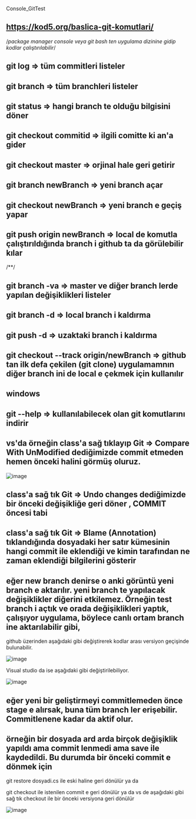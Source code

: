 Console_GitTest

## https://kod5.org/baslica-git-komutlari/

/*package manager console veya git bash ten uygulama dizinine gidip kodlar çalıştırılabilir*/

## git log => tüm commitleri listeler
## git branch => tüm branchleri listeler
## git status => hangi branch te olduğu bilgisini döner
## git checkout commitid => ilgili comitte ki an'a gider
## git checkout master => orjinal hale geri getirir
## git branch newBranch => yeni branch açar
## git checkout newBranch => yeni branch e geçiş yapar
## git push origin newBranch => local de komutla çalıştırıldığında branch i github ta da görülebilir kılar

/**/
## git branch -va => master ve diğer branch lerde yapılan değişiklikleri listeler
## git branch -d <branch> => local branch i kaldırma
## git push <url veya remote> -d <branch> => uzaktaki branch i kaldırma
## git checkout --track origin/newBranch => github tan ilk defa çekilen (git clone) uygulamamnın diğer branch ini de local e çekmek için kullanılır


## windows ##
## git --help => kullanılabilecek olan git komutlarını indirir

## vs'da örneğin class'a sağ tıklayıp Git => Compare With UnModified dediğimizde commit etmeden hemen önceki halini görmüş oluruz.
![image](https://user-images.githubusercontent.com/17858773/206699927-3cef12ae-c7e6-437f-8e5e-8b019f60a6b9.png)

## class'a sağ tık Git => Undo changes dediğimizde bir önceki değişikliğe geri döner , COMMIT öncesi tabi

## class'a sağ tık Git => Blame (Annotation) tıklandığında dosyadaki her satır kümesinin hangi commit ile eklendiği ve kimin tarafından ne zaman eklendiği bilgilerini gösterir
 
## eğer new branch denirse o anki görüntü yeni branch e aktarılır. yeni branch te yapılacak değişiklikler diğerini etkilemez. Örneğin test branch i açtık ve orada değişiklikleri yaptık, çalışıyor uygulama, böylece canlı ortam branch ine aktarılabilir gibi,

github üzerinden aşağıdaki gibi değiştirerek kodlar arası versiyon geçişinde bulunabilir.

![image](https://user-images.githubusercontent.com/17858773/207017992-2115a707-3714-44f3-99b8-8e38981d3e35.png)

Visual studio da ise aşağıdaki gibi değiştirilebiliyor.

![image](https://user-images.githubusercontent.com/17858773/207018519-ac5f1324-0b97-4c6f-a383-5551961447bb.png)

## eğer yeni bir geliştirmeyi commitlemeden önce stage e alırsak, buna tüm branch ler erişebilir. Commitlenene kadar da aktif olur.

## örneğin bir dosyada ard arda birçok değişiklik yapıldı ama commit lenmedi ama save ile kaydedildi. Bu durumda bir önceki commit e dönmek için
git restore dosyadi.cs ile eski haline geri dönülür
ya da

git checkout <commitid> ile istenilen commit e geri dönülür ya da vs de aşağıdaki gibi sağ tık checkout ile bir önceki versiyona geri dönülür
 
 ![image](https://user-images.githubusercontent.com/17858773/207597131-12f0f37f-1dfe-4a62-9394-32b7dd9c2c28.png)

